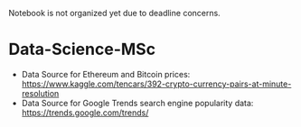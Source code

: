 Notebook is not organized yet due to deadline concerns.

# Data-Science-MSc
-	Data Source for Ethereum and Bitcoin prices: https://www.kaggle.com/tencars/392-crypto-currency-pairs-at-minute-resolution
-	Data Source for Google Trends search engine popularity data: https://trends.google.com/trends/
